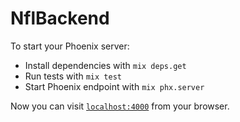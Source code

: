 # NflBackend

To start your Phoenix server:

  * Install dependencies with `mix deps.get`
  * Run tests with `mix test`
  * Start Phoenix endpoint with `mix phx.server`

Now you can visit [`localhost:4000`](http://localhost:4000) from your browser.
